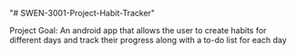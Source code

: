 "# SWEN-3001-Project-Habit-Tracker" 

Project Goal: An android app that allows the user to create habits for different days and track their progress along with a to-do list for each day
